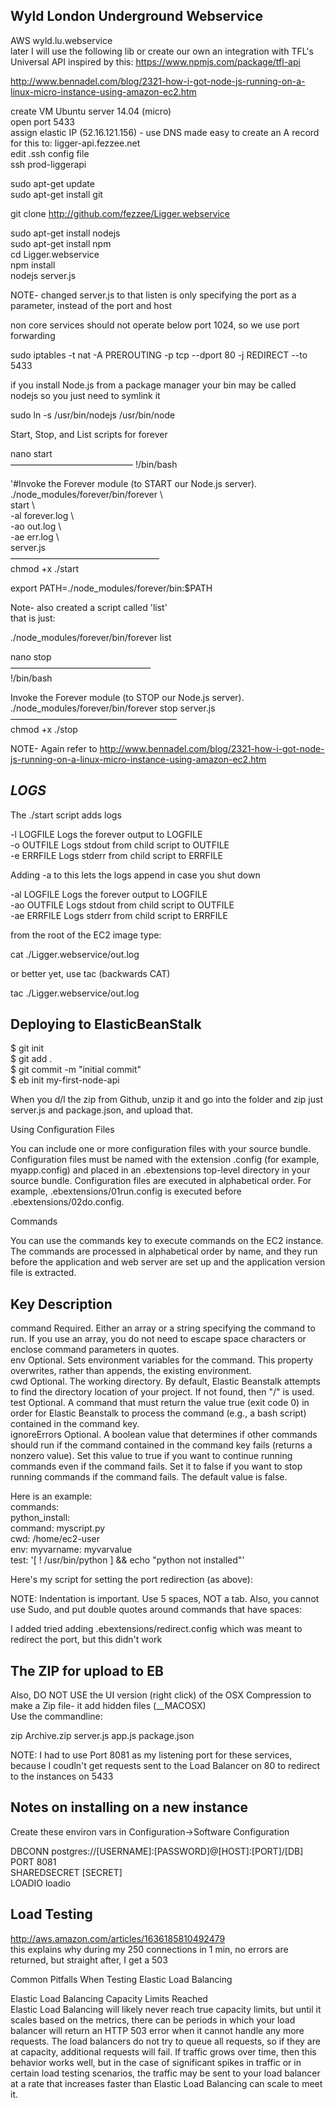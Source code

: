 Wyld London Underground Webservice  
----------------------------------    
  
AWS wyld.lu.webservice  
later I will use the following lib or create our own an integration with TFL's Universal API inspired by this:
https://www.npmjs.com/package/tfl-api


http://www.bennadel.com/blog/2321-how-i-got-node-js-running-on-a-linux-micro-instance-using-amazon-ec2.htm
  
  
create VM Ubuntu server 14.04 (micro)  
open port 5433  
assign elastic IP (52.16.121.156) - use DNS made easy to create an A record for this to:   ligger-api.fezzee.net  
edit .ssh config file  
ssh prod-liggerapi  
  
sudo apt-get update  
sudo apt-get install git  
  
git clone http://github.com/fezzee/Ligger.webservice  
  
  
sudo apt-get install nodejs  
sudo apt-get install npm  
cd Ligger.webservice  
npm install  
nodejs server.js  

NOTE- changed server.js to that listen is only specifying the port as a parameter, instead of the port and host  
  
non core services should not operate below port 1024, so we use port forwarding  
  
sudo iptables -t nat -A PREROUTING -p tcp --dport 80 -j REDIRECT --to 5433  
  
if you install Node.js from a package manager your bin may be called nodejs so you just need to symlink it  
  
sudo ln -s /usr/bin/nodejs /usr/bin/node  
  
  
Start, Stop, and List scripts for forever 
  
nano  start  
—————————————— 
!/bin/bash  
  
'#Invoke the Forever module (to START our Node.js server).  
 ./node_modules/forever/bin/forever \  
 start \  
 -al forever.log \  
 -ao out.log \  
 -ae err.log \  
 server.js  
—————————————————  
chmod +x ./start  
  
export PATH=./node_modules/forever/bin:$PATH  
  
  
Note- also created a script called 'list'  
that is just:  
  
 ./node_modules/forever/bin/forever list  
  
  
  
  
nano stop  
————————————————  
!/bin/bash  
  
Invoke the Forever module (to STOP our Node.js server).  
 ./node_modules/forever/bin/forever stop server.js  
———————————————————  
chmod +x ./stop  
  
  
NOTE- Again refer to http://www.bennadel.com/blog/2321-how-i-got-node-js-running-on-a-linux-micro-instance-using-amazon-ec2.htm  
  
*LOGS*
---------  
  
The ./start script adds logs  
  
-l  LOGFILE      Logs the forever output to LOGFILE  
-o  OUTFILE      Logs stdout from child script to OUTFILE  
-e  ERRFILE      Logs stderr from child script to ERRFILE  
  
Adding -a to this lets the logs append in case you shut down  
  
-al  LOGFILE      Logs the forever output to LOGFILE  
-ao  OUTFILE      Logs stdout from child script to OUTFILE  
-ae  ERRFILE      Logs stderr from child script to ERRFILE  
  
from the root of the EC2 image type:  
  
cat ./Ligger.webservice/out.log  
  
or better yet, use tac (backwards CAT)  
  
tac ./Ligger.webservice/out.log  
  
  
Deploying to ElasticBeanStalk  
------------------- 
$ git init  
$ git add .  
$ git commit -m "initial commit"  
$ eb init my-first-node-api  
  
  
When you d/l the zip from Github, unzip it and go into the folder and zip just server.js and package.json, and upload that.  
 

Using Configuration Files  
  
You can include one or more configuration files with your source bundle. Configuration files must be named with the extension .config (for example, myapp.config) and placed in an .ebextensions top-level directory in your source bundle. Configuration files are executed in alphabetical order. For example, .ebextensions/01run.config is executed before .ebextensions/02do.config.  

Commands  
  
You can use the commands key to execute commands on the EC2 instance. The commands are processed in alphabetical order by name, and they run before the application and web server are set up and the application version file is extracted.  
  
  Key	      Description  
----------  
command       Required. Either an array or a string specifying the command to run. If you use an array, you do not need to escape space characters or enclose command parameters in quotes.  
env           Optional. Sets environment variables for the command. This property overwrites, rather than appends, the existing environment.  
cwd           Optional. The working directory. By default, Elastic Beanstalk attempts to find the directory location of your project. If not found, then "/" is used.  
test          Optional. A command that must return the value true (exit code 0) in order for Elastic Beanstalk to process the command (e.g., a bash script) contained in the command key.  
ignoreErrors  Optional. A boolean value that determines if other commands should run if the command contained in the command key fails (returns a nonzero value). Set this value to true if you want to continue running commands even if the command fails. Set it to false if you want to stop running commands if the command fails. The default value is false.  


  
Here is an example:  
commands:  
  python_install:  
    command: myscript.py  
    cwd: /home/ec2-user  
    env: myvarname: myvarvalue  
    test: '[ ! /usr/bin/python ] && echo "python not installed"'  
  
  
Here's my script for setting the port redirection (as above):

NOTE: Indentation is important. Use 5 spaces, NOT a tab. Also, you cannot use Sudo, and put double quotes around commands that have spaces:  

I added tried adding .ebextensions/redirect.config which was meant to redirect the port, but this didn't work
  
  
The ZIP for upload to EB  
------------------------  
Also, DO NOT USE the UI version (right click) of the OSX Compression to make a Zip file- it add hidden files (__MACOSX)  
Use the commandline:  

zip Archive.zip server.js app.js package.json  

NOTE: I had to use Port 8081 as my listening port for these services, 
because I coudln't get requests sent to the Load Balancer on 80 to redirect to the instances on 5433

Notes on installing on a new instance
------------------------------------
Create these environ vars in Configuration->Software Configuration

DBCONN postgres://[USERNAME]:[PASSWORD]@[HOST]:[PORT]/[DB]  
PORT 8081  
SHAREDSECRET  [SECRET]  
LOADIO  loadio  
  
Load Testing  
-----------   
http://aws.amazon.com/articles/1636185810492479  
this explains why during my 250 connections in 1 min, no errors are returned, but straight after, I get a 503  
  
  
Common Pitfalls When Testing Elastic Load Balancing  

Elastic Load Balancing Capacity Limits Reached  
Elastic Load Balancing will likely never reach true capacity limits, but until it scales based on the metrics, there can be periods in which your load balancer will return an HTTP 503 error when it cannot handle any more requests. The load balancers do not try to queue all requests, so if they are at capacity, additional requests will fail. If traffic grows over time, then this behavior works well, but in the case of significant spikes in traffic or in certain load testing scenarios, the traffic may be sent to your load balancer at a rate that increases faster than Elastic Load Balancing can scale to meet it.  
  
